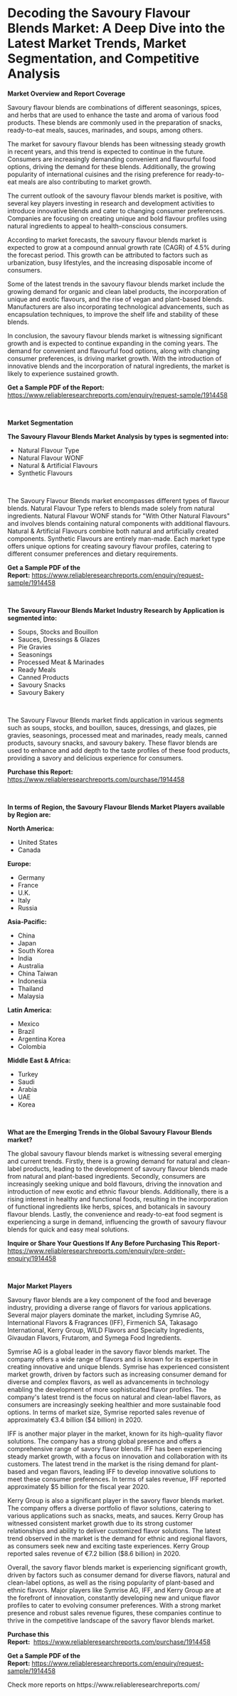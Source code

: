 <p><h1>Decoding the Savoury Flavour Blends Market: A Deep Dive into the Latest Market Trends, Market Segmentation, and Competitive Analysis</h1></p><p><strong>Market Overview and Report Coverage</strong></p>
<p><p>Savoury flavour blends are combinations of different seasonings, spices, and herbs that are used to enhance the taste and aroma of various food products. These blends are commonly used in the preparation of snacks, ready-to-eat meals, sauces, marinades, and soups, among others.</p><p>The market for savoury flavour blends has been witnessing steady growth in recent years, and this trend is expected to continue in the future. Consumers are increasingly demanding convenient and flavourful food options, driving the demand for these blends. Additionally, the growing popularity of international cuisines and the rising preference for ready-to-eat meals are also contributing to market growth.</p><p>The current outlook of the savoury flavour blends market is positive, with several key players investing in research and development activities to introduce innovative blends and cater to changing consumer preferences. Companies are focusing on creating unique and bold flavour profiles using natural ingredients to appeal to health-conscious consumers.</p><p>According to market forecasts, the savoury flavour blends market is expected to grow at a compound annual growth rate (CAGR) of 4.5% during the forecast period. This growth can be attributed to factors such as urbanization, busy lifestyles, and the increasing disposable income of consumers. </p><p>Some of the latest trends in the savoury flavour blends market include the growing demand for organic and clean label products, the incorporation of unique and exotic flavours, and the rise of vegan and plant-based blends. Manufacturers are also incorporating technological advancements, such as encapsulation techniques, to improve the shelf life and stability of these blends.</p><p>In conclusion, the savoury flavour blends market is witnessing significant growth and is expected to continue expanding in the coming years. The demand for convenient and flavourful food options, along with changing consumer preferences, is driving market growth. With the introduction of innovative blends and the incorporation of natural ingredients, the market is likely to experience sustained growth.</p></p>
<p><strong>Get a Sample PDF of the Report:</strong> <a href="https://www.reliableresearchreports.com/enquiry/request-sample/1914458">https://www.reliableresearchreports.com/enquiry/request-sample/1914458</a></p>
<p>&nbsp;</p>
<p><strong>Market Segmentation</strong></p>
<p><strong>The Savoury Flavour Blends Market Analysis by types is segmented into:</strong></p>
<p><ul><li>Natural Flavour Type</li><li>Natural Flavour WONF</li><li>Natural & Artificial Flavours</li><li>Synthetic Flavours</li></ul></p>
<p>&nbsp;</p>
<p><p>The Savoury Flavour Blends market encompasses different types of flavour blends. Natural Flavour Type refers to blends made solely from natural ingredients. Natural Flavour WONF stands for "With Other Natural Flavours" and involves blends containing natural components with additional flavours. Natural & Artificial Flavours combine both natural and artificially created components. Synthetic Flavours are entirely man-made. Each market type offers unique options for creating savoury flavour profiles, catering to different consumer preferences and dietary requirements.</p></p>
<p><strong>Get a Sample PDF of the Report:</strong>&nbsp;<a href="https://www.reliableresearchreports.com/enquiry/request-sample/1914458">https://www.reliableresearchreports.com/enquiry/request-sample/1914458</a></p>
<p>&nbsp;</p>
<p><strong>The Savoury Flavour Blends Market Industry Research by Application is segmented into:</strong></p>
<p><ul><li>Soups, Stocks and Bouillon</li><li>Sauces, Dressings & Glazes</li><li>Pie Gravies</li><li>Seasonings</li><li>Processed Meat & Marinades</li><li>Ready Meals</li><li>Canned Products</li><li>Savoury Snacks</li><li>Savoury Bakery</li></ul></p>
<p>&nbsp;</p>
<p><p>The Savoury Flavour Blends market finds application in various segments such as soups, stocks, and bouillon, sauces, dressings, and glazes, pie gravies, seasonings, processed meat and marinades, ready meals, canned products, savoury snacks, and savoury bakery. These flavor blends are used to enhance and add depth to the taste profiles of these food products, providing a savory and delicious experience for consumers.</p></p>
<p><strong>Purchase this Report:</strong>&nbsp; <a href="https://www.reliableresearchreports.com/purchase/1914458">https://www.reliableresearchreports.com/purchase/1914458</a></p>
<p>&nbsp;</p>
<p><strong>In terms of Region, the Savoury Flavour Blends Market Players available by Region are:</strong></p>
<p>
    <p> <strong> North America: </strong>
        <ul>
            <li>United States</li>
            <li>Canada</li>
        </ul>
        </p> 
    <p> <strong> Europe: </strong>
        <ul>
            <li>Germany</li>
            <li>France</li>
            <li>U.K.</li>
            <li>Italy</li>
            <li>Russia</li>
        </ul>
        </p> 
    <p> <strong> Asia-Pacific: </strong>
        <ul>
            <li>China</li>
            <li>Japan</li>
            <li>South Korea</li>
            <li>India</li>
            <li>Australia</li>
            <li>China Taiwan</li>
            <li>Indonesia</li>
            <li>Thailand</li>
            <li>Malaysia</li>
        </ul>
        </p> 
    <p> <strong> Latin America: </strong>
        <ul>
            <li>Mexico</li>
            <li>Brazil</li>
            <li>Argentina Korea</li>
            <li>Colombia</li>
        </ul>
        </p> 
    <p> <strong> Middle East & Africa: </strong>
        <ul>
            <li>Turkey</li>
            <li>Saudi</li>
            <li>Arabia</li>
            <li>UAE</li>
            <li>Korea</li>
        </ul>
    </p>
    </p>
<p>&nbsp;</p>
<p><strong>What are the Emerging Trends in the Global Savoury Flavour Blends market?</strong></p>
<p><p>The global savoury flavour blends market is witnessing several emerging and current trends. Firstly, there is a growing demand for natural and clean-label products, leading to the development of savoury flavour blends made from natural and plant-based ingredients. Secondly, consumers are increasingly seeking unique and bold flavours, driving the innovation and introduction of new exotic and ethnic flavour blends. Additionally, there is a rising interest in healthy and functional foods, resulting in the incorporation of functional ingredients like herbs, spices, and botanicals in savoury flavour blends. Lastly, the convenience and ready-to-eat food segment is experiencing a surge in demand, influencing the growth of savoury flavour blends for quick and easy meal solutions.</p></p>
<p><strong>Inquire or Share Your Questions If Any Before Purchasing This Report</strong>- <a href="https://www.reliableresearchreports.com/enquiry/pre-order-enquiry/1914458">https://www.reliableresearchreports.com/enquiry/pre-order-enquiry/1914458</a></p>
<p>&nbsp;</p>
<p><strong>Major Market Players</strong></p>
<p><p>Savoury flavor blends are a key component of the food and beverage industry, providing a diverse range of flavors for various applications. Several major players dominate the market, including Symrise AG, International Flavors & Fragrances (IFF), Firmenich SA, Takasago International, Kerry Group, WILD Flavors and Specialty Ingredients, Givaudan Flavors, Frutarom, and Symega Food Ingredients. </p><p>Symrise AG is a global leader in the savory flavor blends market. The company offers a wide range of flavors and is known for its expertise in creating innovative and unique blends. Symrise has experienced consistent market growth, driven by factors such as increasing consumer demand for diverse and complex flavors, as well as advancements in technology enabling the development of more sophisticated flavor profiles. The company's latest trend is the focus on natural and clean-label flavors, as consumers are increasingly seeking healthier and more sustainable food options. In terms of market size, Symrise reported sales revenue of approximately €3.4 billion ($4 billion) in 2020.</p><p>IFF is another major player in the market, known for its high-quality flavor solutions. The company has a strong global presence and offers a comprehensive range of savory flavor blends. IFF has been experiencing steady market growth, with a focus on innovation and collaboration with its customers. The latest trend in the market is the rising demand for plant-based and vegan flavors, leading IFF to develop innovative solutions to meet these consumer preferences. In terms of sales revenue, IFF reported approximately $5 billion for the fiscal year 2020.</p><p>Kerry Group is also a significant player in the savory flavor blends market. The company offers a diverse portfolio of flavor solutions, catering to various applications such as snacks, meats, and sauces. Kerry Group has witnessed consistent market growth due to its strong customer relationships and ability to deliver customized flavor solutions. The latest trend observed in the market is the demand for ethnic and regional flavors, as consumers seek new and exciting taste experiences. Kerry Group reported sales revenue of €7.2 billion ($8.6 billion) in 2020.</p><p>Overall, the savory flavor blends market is experiencing significant growth, driven by factors such as consumer demand for diverse flavors, natural and clean-label options, as well as the rising popularity of plant-based and ethnic flavors. Major players like Symrise AG, IFF, and Kerry Group are at the forefront of innovation, constantly developing new and unique flavor profiles to cater to evolving consumer preferences. With a strong market presence and robust sales revenue figures, these companies continue to thrive in the competitive landscape of the savory flavor blends market.</p></p>
<p><strong>Purchase this Report:</strong>&nbsp;&nbsp;<a href="https://www.reliableresearchreports.com/purchase/1914458">https://www.reliableresearchreports.com/purchase/1914458</a></p>
<p></p>
<p><strong>Get a Sample PDF of the Report:</strong>&nbsp;<a href="https://www.reliableresearchreports.com/enquiry/request-sample/1914458">https://www.reliableresearchreports.com/enquiry/request-sample/1914458</a></p>
<p>Check more reports on https://www.reliableresearchreports.com/</p>